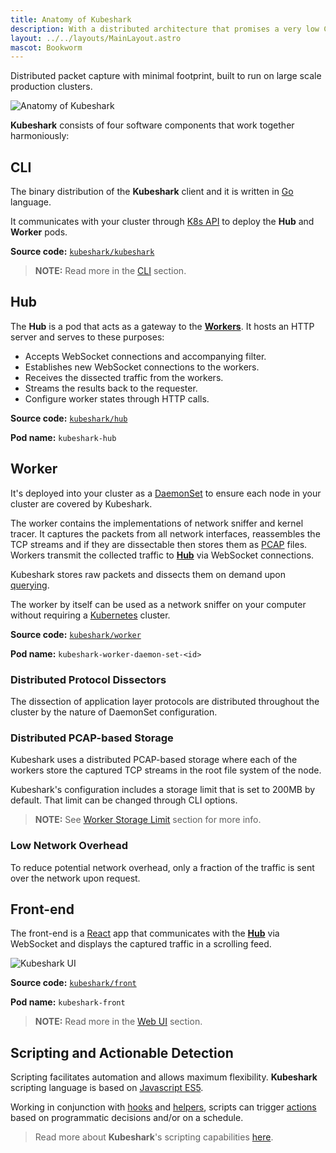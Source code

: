 ```yaml
---
title: Anatomy of Kubeshark
description: With a distributed architecture that promises a very low CPU and network overheads and capable of processing significant amounts of traffic, Kubeshark is built to run on large scale production clusters.
layout: ../../layouts/MainLayout.astro
mascot: Bookworm
---
```


Distributed packet capture with minimal footprint, built to run on large scale production clusters.

![Anatomy of **Kubeshark**](/diagram.png)

**Kubeshark** consists of four software components that work together harmoniously:

## CLI

The binary distribution of the **Kubeshark** client and it is written in [Go](https://go.dev/) language.

It communicates with your cluster through [K8s API](https://kubernetes.io/docs/concepts/overview/kubernetes-api/) to deploy the **Hub** and **Worker** pods.

**Source code:** [`kubeshark/kubeshark`](https://github.com/kubeshark/kubeshark)

> **NOTE:** Read more in the [CLI](/en/cli) section.

## Hub

The **Hub** is a pod that acts as a gateway to the [**Workers**](#worker). It hosts an HTTP server and serves to these purposes:

- Accepts WebSocket connections and accompanying filter.
- Establishes new WebSocket connections to the workers.
- Receives the dissected traffic from the workers.
- Streams the results back to the requester.
- Configure worker states through HTTP calls.

**Source code:** [`kubeshark/hub`](https://github.com/kubeshark/hub)

**Pod name:** `kubeshark-hub`

## Worker

It's deployed into your cluster as a [DaemonSet](https://kubernetes.io/docs/concepts/workloads/controllers/daemonset/)
to ensure each node in your cluster are covered by Kubeshark.

The worker contains the implementations of network sniffer and kernel tracer.
It captures the packets from all network interfaces, reassembles the TCP streams and if they are dissectable then stores them as [PCAP](https://datatracker.ietf.org/doc/id/draft-gharris-opsawg-pcap-00.html) files.
Workers transmit the collected traffic to [**Hub**](#hub) via WebSocket connections.

Kubeshark stores raw packets and dissects them on demand upon [querying](/en/querying).

The worker by itself can be used as a network sniffer on your computer without requiring a [Kubernetes](https://kubernetes.io/) cluster.

**Source code:** [`kubeshark/worker`](https://github.com/kubeshark/worker)

**Pod name:** `kubeshark-worker-daemon-set-<id>`

### Distributed Protocol Dissectors

The dissection of application layer protocols are distributed throughout the cluster by the nature of DaemonSet configuration.

### Distributed PCAP-based Storage

Kubeshark uses a distributed PCAP-based storage where each of the workers store the captured TCP streams in the root file system of the node.

Kubeshark's configuration includes a storage limit that is set to 200MB by default. That limit can be changed through CLI options.

> **NOTE:** See [Worker Storage Limit](/en/config#worker-storage-limit) section for more info.

### Low Network Overhead

To reduce potential network overhead, only a fraction of the traffic is sent over the network upon request.

## Front-end

The front-end is a [React](https://reactjs.org/) app that communicates with the [**Hub**](#hub) via WebSocket and displays the captured traffic in a scrolling feed.

![Kubeshark UI](/kubeshark-ui.png)

**Source code:** [`kubeshark/front`](https://github.com/kubeshark/front)

**Pod name:** `kubeshark-front`

> **NOTE:** Read more in the [Web UI](/en/ui) section.

## Scripting and Actionable Detection

Scripting facilitates automation and allows maximum flexibility. **Kubeshark** scripting language is based on [Javascript ES5](https://262.ecma-international.org/5.1/). 

Working in conjunction with [hooks](/en/automation_hooks) and [helpers](/en/automation_helpers), scripts can trigger [actions](/en/integration_actions) based on programmatic decisions and/or on a schedule.

> Read more about **Kubeshark**'s scripting capabilities [here](/en/automation_scripting).
